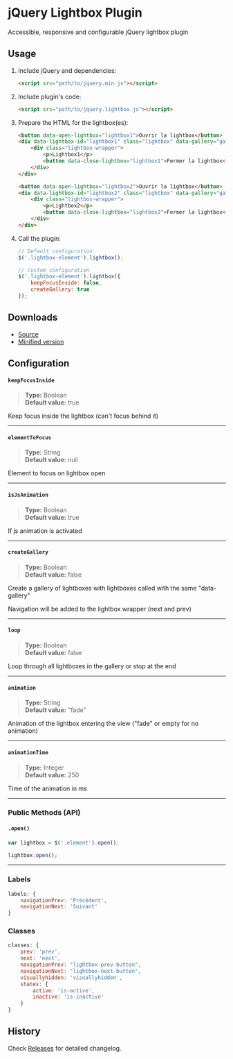 # jQuery Lightbox Plugin
Accessible, responsive and configurable jQuery lightbox plugin

## Usage

1. Include jQuery and dependencies:

	```html
	<script src="path/to/jquery.min.js"></script>
	```

2. Include plugin's code:

	```html
	<script src="path/to/jquery.lightbox.js"></script>
	```

3. Prepare the HTML for the lightbox(es):

	```html
	<button data-open-lightbox="lightbox1">Ouvrir la lightbox</button>
    <div data-lightbox-id="lightbox1" class="lightbox" data-gallery="gallery1">
        <div class="lightbox-wrapper">
            <p>Lightbox1</p>
            <button data-close-lightbox="lightbox1">Fermer la lightbox</button>
        </div>
    </div>

    <button data-open-lightbox="lightbox2">Ouvrir la lightbox</button>
    <div data-lightbox-id="lightbox2" class="lightbox" data-gallery="gallery1">
        <div class="lightbox-wrapper">
            <p>Lightbox2</p>
            <button data-close-lightbox="lightbox2">Fermer la lightbox</button>
        </div>
    </div>
	```

3. Call the plugin:

	```javascript
	// Default configuration
	$('.lightbox-element').lightbox();

	// Custom configuration
	$('.lightbox-element').lightbox({
	    keepFocusInside: false,
	    createGallery: true
	});
	```

## Downloads

* [Source](https://raw.githubusercontent.com/libeo-vtt/jquery-lightbox/master/dist/jquery.lightbox.js)
* [Minified version](https://raw.githubusercontent.com/libeo-vtt/jquery-lightbox/master/dist/jquery.lightbox.min.js)

## Configuration

#### `keepFocusInside`

> **Type:** Boolean<br>
**Default value:** true

Keep focus inside the lightbox (can't focus behind it)

---

#### `elementToFocus`

> **Type:** String<br>
**Default value:** null

Element to focus on lightbox open

---

#### `isJsAnimation`

> **Type:** Boolean<br>
**Default value:** true

If js animation is activated

---

#### `createGallery`

> **Type:** Boolean<br>
**Default value:** false

Create a gallery of lightboxes with lightboxes called with the same "data-gallery"

Navigation will be added to the lightbox wrapper (next and prev)

---

#### `loop`

> **Type:** Boolean<br>
**Default value:** false

Loop through all lightboxes in the gallery or stop at the end

---

#### `animation`

> **Type:** String<br>
**Default value:** "fade"

Animation of the lightbox entering the view ("fade" or empty for no animation)

---

#### `animationTime`

> **Type:** Integer<br>
**Default value:** 250

Time of the animation in ms

---

### Public Methods (API)

#### `.open()`


```javascript
var lightbox = $('.element').open();

lightbox.open();
```

---

### Labels

```javascript
labels: {
    navigationPrev: 'Précédent',
    navigationNext: 'Suivant'
}
```

### Classes

```javascript
classes: {
 	prev: 'prev',
    next: 'next',
    navigationPrev: "lightbox-prev-button",
    navigationNext: "lightbox-next-button",
    visuallyhidden: 'visuallyhidden',
    states: {
        active: 'is-active',
        inactive: 'is-inactive'
    }
}
```
## History

Check [Releases](../../releases) for detailed changelog.


